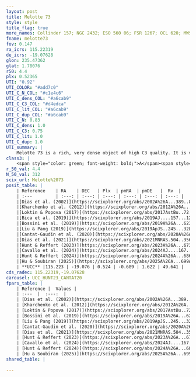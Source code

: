 ```yaml
---
layout: post
title: Melotte 73
style: style
title_flag: true
more_names: Collinder 157; NGC 2432; ESO 560 06; FSR 1267; OCL 620; MWSC 1310; FoF 378
fname: melotte73
fov: 0.147
ra_icrs: 115.22319
de_icrs: -19.07628
glon: 235.47362
glat: 1.78076
r50: 4.4
plx: 0.52365
UTI: "0.92"
UTI_COLOR: "#add7c0"
UTI_C_N_COL: "#c1e4c6"
UTI_C_dens_COL: "#a6cab9"
UTI_C_C3_COL: "#d4edca"
UTI_C_lit_COL: "#a6cab9"
UTI_C_dup_COL: "#a6cab9"
UTI_C_N: 0.83
UTI_C_dens: 1.0
UTI_C_C3: 0.75
UTI_C_lit: 1.0
UTI_C_dup: 1.0
UTI_summary: |
    Melotte 73 is a rich, very dense object of high C3 quality. It is very well-studied in the literature.
class3: |
    <span style="color: green; font-weight: bold;">A</span><span style="color: #FFC300; font-weight: bold;">B</span>
r_50_val: 4.4
N_50_val: 312
scix_url: Melotte%2073
posit_table: |
    | Reference    | RA    | DEC   | Plx  | pmRA  | pmDE   |  Rv  |
    | :---         | :---: | :---: | :---: | :---: | :---: | :---: |
    |[Dias et al. (2002)](https://scixplorer.org/abs/2002A%26A...389..871D) | 115.221 | -19.077 | -- | -0.85 | 1.42 | 14.4 |
    |[Kharchenko et al. (2012)](https://scixplorer.org/abs/2012A%26A...543A.156K) | 115.225 | -19.085 | -- | -2.65 | 3.62 | -- |
    |[Loktin & Popova (2017)](https://scixplorer.org/abs/2017AstBu..72..257L) | 115.23 | -19.082 | -- | -3.128 | 4.184 | 14.4 |
    |[Bica et al. (2019)](https://scixplorer.org/abs/2019AJ....157...12B) | 115.217 | -19.066 | -- | -- | -- | -- |
    |[Bossini et al. (2019)](https://scixplorer.org/abs/2019A%26A...623A.108B) | 115.223 | -19.078 | -- | -- | -- | -- |
    |[Liu & Pang (2019)](https://scixplorer.org/abs/2019ApJS..245...32L) | 115.218 | -19.084 | 0.498 | -0.725 | 1.616 | -- |
    |[Cantat-Gaudin et al. (2020)](https://scixplorer.org/abs/2020A%26A...640A...1C) | 115.223 | -19.078 | 0.493 | -0.684 | 1.614 | -- |
    |[Dias et al. (2021)](https://scixplorer.org/abs/2021MNRAS.504..356D) | 115.222 | -19.086 | 0.493 | -0.69 | 1.611 | 51.48 |
    |[Hunt & Reffert (2023)](https://scixplorer.org/abs/2023A%26A...673A.114H) | 115.22 | -19.075 | 0.512 | -0.691 | 1.631 | 44.935 |
    |[Cavallo et al. (2024)](https://scixplorer.org/abs/2024AJ....167...12C) | 115.229 | -19.085 | 0.52 | -- | -- | -- |
    |[Hunt & Reffert (2024)](https://scixplorer.org/abs/2024A%26A...686A..42H) | 115.22 | -19.075 | 0.512 | -0.691 | 1.631 | 44.935 |
    |[Hu & Soubiran (2025)](https://scixplorer.org/abs/2025A%26A...699A.246H) | 115.229 | -19.085 | -- | -- | -- | -- |
    | **UCC** |115.223 | -19.076 | 0.524 | -0.689 | 1.622 | 49.641 | 
cds_radec: 115.22319,-19.07628
carousel: UCC_HUNT23_CANTAT20
fpars_table: |
    | Reference |  Values |
    | :---  |  :---:  |
    | [Dias et al. (2002)](https://scixplorer.org/abs/2002A%26A...389..871D) | `E(B-V)=0.23, Dist=1900.0, Age=8.7` |
    | [Kharchenko et al. (2012)](https://scixplorer.org/abs/2012A%26A...543A.156K) | `e_bv=0.291, distance=1589, log_age=8.65` |
    | [Loktin & Popova (2017)](https://scixplorer.org/abs/2017AstBu..72..257L) | `E(B-V)=0.02, Dmod=11.961, logt=8.93` |
    | [Bossini et al. (2019)](https://scixplorer.org/abs/2019A%26A...623A.108B) | `AV=0.74, Dist=11.479, logA=8.848, Fe/H=0.0` |
    | [Liu & Pang (2019)](https://scixplorer.org/abs/2019ApJS..245...32L) | `Age=0.955, Z=0.0` |
    | [Cantat-Gaudin et al. (2020)](https://scixplorer.org/abs/2020A%26A...640A...1C) | `AVNN=0.72, DMNN=11.4, AgeNN=8.84` |
    | [Dias et al. (2021)](https://scixplorer.org/abs/2021MNRAS.504..356D) | `Av=0.735, Dist=1651, logage=8.971, [Fe/H]=0.014` |
    | [Hunt & Reffert (2023)](https://scixplorer.org/abs/2023A%26A...673A.114H) | `AV50=0.433, diffAV50=1.025, MOD50=11.213, logAge50=8.989` |
    | [Cavallo et al. (2024)](https://scixplorer.org/abs/2024AJ....167...12C) | `AV50=0.97, dMod50=11.46, logAge50=8.89, [Fe/H]50=0.16` |
    | [Hunt & Reffert (2024)](https://scixplorer.org/abs/2024A%26A...686A..42H) | `MassJ=1100.68` |
    | [Hu & Soubiran (2025)](https://scixplorer.org/abs/2025A%26A...699A.246H) | `MA22=-0.14, MA23f=-0.21, MA23g=-0.09, MZ23=-0.04, MK24=-0.19, MF24=-0.1` |
shared_table: |
    
---
```

